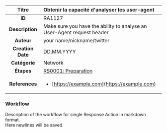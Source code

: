 | Titre                       | Obtenir la capacité d'analyser les user-agent         |
|:---------------------------:|:--------------------|
| **ID**                      | RA1127            |
| **Description**             | Make sure you have the ability to analyse an User-Agent request header   |
| **Auteur**                  | your name/nickname/twitter        |
| **Creation Date**           | DD.MM.YYYY |
| **Catégorie**                | Network      |
| **Étapes**                   |[RS0001: Preparation](../Response_Stages/RS0001.md)| 
| **References** |<ul><li>[https://example.com](https://example.com)</li></ul>|

### Workflow

Description of the workflow for single Response Action in markdown format.  
Here newlines will be saved.  
